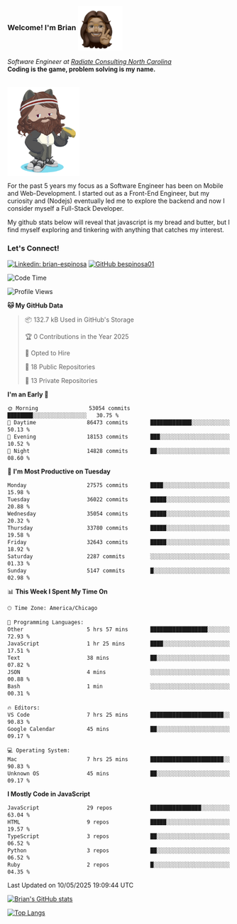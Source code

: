 ###  Welcome! I'm Brian <img align="center" src="https://github.com/bespinosa01/bespinosa01/blob/main/assets/peace-animoji.png" height="100" /></h2>
<p><em>Software Engineer at <a href="https://www.radiateconsulting.coop/north-carolina-tech-coop">Radiate Consulting North Carolina</a>
 <br/>
<!-- </br>Developer Consultant at <a href="https://codethedream.org/">Code The Dream</a> -->
</em> <b>Coding is the game, problem solving is my name.</b></p>

<br/>


 <img align="center" src="https://github.com/bespinosa01/bespinosa01/blob/main/assets/octo-me.png" height="200" /> 
 <p>
 For the past 5 years my focus as a Software Engineer has been on Mobile and Web-Development. I started out as a Front-End Engineer, but my curiosity and (Nodejs) eventually led me to explore the backend and now I consider myself a Full-Stack Developer.
</p>
<p>
 My github stats below will reveal that javascript is my bread and butter, but I find myself exploring and tinkering with anything that catches my interest. 
 </p>
 
 
### Let's Connect!

[![Linkedin: brian-espinosa](https://img.shields.io/badge/-brian--espinosa-blue?style=flat-square&logo=Linkedin&logoColor=white&link=https://www.linkedin.com/in/brian-espinosa/)](https://www.linkedin.com/in/brian-espinosa/)
[![GitHub bespinosa01](https://img.shields.io/github/followers/bespinosa01?label=follow&style=social)](https://github.com/bespinosa01)



<!--START_SECTION:waka-->
![Code Time](http://img.shields.io/badge/Code%20Time-1%2C791%20hrs%2028%20mins-blue)

![Profile Views](http://img.shields.io/badge/Profile%20Views-0-blue)

**🐱 My GitHub Data** 

> 📦 132.7 kB Used in GitHub's Storage 
 > 
> 🏆 0 Contributions in the Year 2025
 > 
> 💼 Opted to Hire
 > 
> 📜 18 Public Repositories 
 > 
> 🔑 13 Private Repositories 
 > 
**I'm an Early 🐤** 

```text
🌞 Morning                53054 commits       ████████░░░░░░░░░░░░░░░░░   30.75 % 
🌆 Daytime                86473 commits       █████████████░░░░░░░░░░░░   50.13 % 
🌃 Evening                18153 commits       ███░░░░░░░░░░░░░░░░░░░░░░   10.52 % 
🌙 Night                  14828 commits       ██░░░░░░░░░░░░░░░░░░░░░░░   08.60 % 
```
📅 **I'm Most Productive on Tuesday** 

```text
Monday                   27575 commits       ████░░░░░░░░░░░░░░░░░░░░░   15.98 % 
Tuesday                  36022 commits       █████░░░░░░░░░░░░░░░░░░░░   20.88 % 
Wednesday                35054 commits       █████░░░░░░░░░░░░░░░░░░░░   20.32 % 
Thursday                 33780 commits       █████░░░░░░░░░░░░░░░░░░░░   19.58 % 
Friday                   32643 commits       █████░░░░░░░░░░░░░░░░░░░░   18.92 % 
Saturday                 2287 commits        ░░░░░░░░░░░░░░░░░░░░░░░░░   01.33 % 
Sunday                   5147 commits        █░░░░░░░░░░░░░░░░░░░░░░░░   02.98 % 
```


📊 **This Week I Spent My Time On** 

```text
🕑︎ Time Zone: America/Chicago

💬 Programming Languages: 
Other                    5 hrs 57 mins       ██████████████████░░░░░░░   72.93 % 
JavaScript               1 hr 25 mins        ████░░░░░░░░░░░░░░░░░░░░░   17.51 % 
Text                     38 mins             ██░░░░░░░░░░░░░░░░░░░░░░░   07.82 % 
JSON                     4 mins              ░░░░░░░░░░░░░░░░░░░░░░░░░   00.88 % 
Bash                     1 min               ░░░░░░░░░░░░░░░░░░░░░░░░░   00.31 % 

🔥 Editors: 
VS Code                  7 hrs 25 mins       ███████████████████████░░   90.83 % 
Google Calendar          45 mins             ██░░░░░░░░░░░░░░░░░░░░░░░   09.17 % 

💻 Operating System: 
Mac                      7 hrs 25 mins       ███████████████████████░░   90.83 % 
Unknown OS               45 mins             ██░░░░░░░░░░░░░░░░░░░░░░░   09.17 % 
```

**I Mostly Code in JavaScript** 

```text
JavaScript               29 repos            ████████████████░░░░░░░░░   63.04 % 
HTML                     9 repos             █████░░░░░░░░░░░░░░░░░░░░   19.57 % 
TypeScript               3 repos             ██░░░░░░░░░░░░░░░░░░░░░░░   06.52 % 
Python                   3 repos             ██░░░░░░░░░░░░░░░░░░░░░░░   06.52 % 
Ruby                     2 repos             █░░░░░░░░░░░░░░░░░░░░░░░░   04.35 % 
```




 Last Updated on 10/05/2025 19:09:44 UTC
<!--END_SECTION:waka-->


<!--  Github STATS -->
[![Brian's GitHub stats](https://github-readme-stats.vercel.app/api?username=bespinosa01&hide=stars,contribs&count_private=true&show_icons=true)](https://github.com/anuraghazra/github-readme-stats)

[![Top Langs](https://github-readme-stats.vercel.app/api/top-langs/?username=bespinosa01&layout=compact)](https://github.com/anuraghazra/github-readme-stats)



<!--
**bespinosa01/bespinosa01** is a ✨ _special_ ✨ repository because its `README.md` (this file) appears on your GitHub profile.

Here are some ideas to get you started:

- 🔭 I’m currently working on ...
- 🌱 I’m currently learning ...
- 👯 I’m looking to collaborate on ...
- 🤔 I’m looking for help with ...
- 💬 Ask me about ...
- 📫 How to reach me: ...
- 😄 Pronouns: ...
- ⚡ Fun fact: ...
-->
